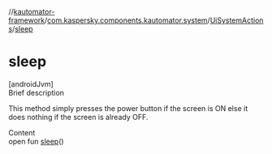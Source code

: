 //[kautomator-framework](../../index.md)/[com.kaspersky.components.kautomator.system](../index.md)/[UiSystemActions](index.md)/[sleep](sleep.md)



# sleep  
[androidJvm]  
Brief description  


This method simply presses the power button if the screen is ON else it does nothing if the screen is already OFF.

  
Content  
open fun [sleep](sleep.md)()  



